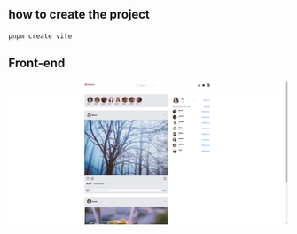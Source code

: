 ## how to create the project

```
pnpm create vite
```

## Front-end 

<img src="./images/frontend.png">